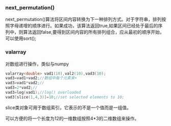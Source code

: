 ### next_permutation()

next_permutation()算法将区间内容转换为下一种排列方式。对于字符串，排列按照字母递增的顺序进行。如果成功，该算法返回true,如果区间已经处于最后的序列中，则算法返回false,要得到区间内容的所有排列组合，应从最初的顺序开始，可以使用sort();

### valarray

对数组进行操作，类似与numpy

```c++
valarray<double> vad1(10),val2(10),vad3(10);
vad3=vad1+vad2;//数组中每个元素来+
vad3=vad1*vad2;//
vad3=2*vad2;//
vad3=log(vad1);//log() overloaded
vad3[slice(1,4,3)]=10;//set selected elements to 10;
```

slice类对象可用于数组索引，它表示的不是一个值而是一组值。

可以方便的将一个长度为12的一维数组按照4*3的二维数组来操作。

